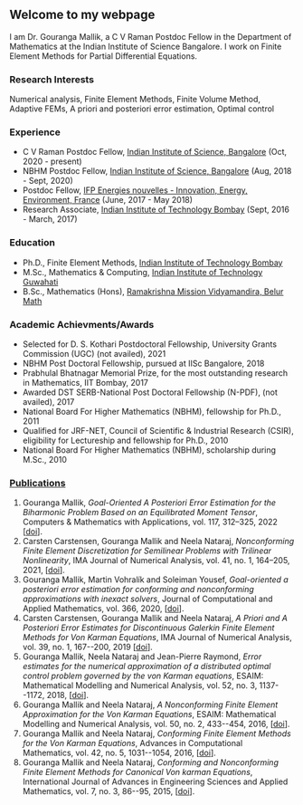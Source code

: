 ## Welcome to my webpage                        

I am Dr. Gouranga Mallik, a C V Raman Postdoc Fellow in the Department of Mathematics at the Indian Institute of Science Bangalore. I work on Finite Element Methods for Partial Differential Equations.

### Research Interests

Numerical analysis, Finite Element Methods, Finite Volume Method, Adaptive FEMs, A priori and posteriori error estimation,  Optimal control

### Experience

- C V Raman Postdoc Fellow, [Indian Institute of Science, Bangalore](http://www.math.iisc.ac.in/) (Oct, 2020 - present)
- NBHM Postdoc Fellow, [Indian Institute of Science, Bangalore](http://www.math.iisc.ac.in/) (Aug, 2018 - Sept, 2020)
- Postdoc Fellow, [IFP Energies nouvelles - Innovation, Energy, Environment, France](https://www.ifpenergiesnouvelles.com/) (June, 2017 - May 2018)
- Research Associate, [Indian Institute of Technology Bombay](http://www.math.iitb.ac.in/) (Sept, 2016 - March, 2017)

### Education

- Ph.D., Finite Element Methods, [Indian Institute of Technology Bombay](http://www.math.iitb.ac.in/)
- M.Sc., Mathematics & Computing, [Indian Institute of Technology Guwahati](https://www.iitg.ac.in/maths/)
- B.Sc., Mathematics (Hons), [Ramakrishna Mission Vidyamandira, Belur Math](http://vidyamandira.ac.in/)

### Academic Achievments/Awards

- Selected for D. S. Kothari Postdoctoral Fellowship, University Grants Commission (UGC) (not availed), 2021
- NBHM Post Doctoral Fellowship, pursued at IISc Bangalore, 2018
- Prabhulal Bhatnagar Memorial Prize, for the most outstanding research in Mathematics, IIT Bombay, 2017
- Awarded DST SERB-National Post Doctoral Fellowship (N-PDF), (not availed), 2017
- National Board For Higher Mathematics (NBHM), fellowship for Ph.D., 2011
- Qualified for JRF-NET, Council of Scientific & Industrial Research (CSIR), eligibility for Lectureship and fellowship for Ph.D., 2010
- National Board For Higher Mathematics (NBHM), scholarship during M.Sc., 2010

### [Publications](https://www.researchgate.net/profile/Gouranga-Mallik)

1. Gouranga Mallik, *Goal-Oriented A Posteriori Error Estimation for the Biharmonic
   Problem Based on an Equilibrated Moment Tensor*, Computers & Mathematics with
   Applications, vol. 117, 312–325, 2022 [[doi](https://doi.org/10.1016/j.camwa.2022.04.021)].
2. Carsten Carstensen, Gouranga Mallik and Neela Nataraj, *Nonconforming Finite
   Element Discretization for Semilinear Problems with Trilinear Nonlinearity*, IMA
   Journal of Numerical Analysis, vol. 41, no. 1, 164–205, 2021, [[doi](https://doi.org/10.1093/imanum/drz071)].   
3. Gouranga Mallik, Martin Vohralík and Soleiman Yousef, *Goal-oriented a posteriori
   error estimation for conforming and nonconforming approximations with inexact
   solvers*, Journal of Computational and Applied Mathematics, vol. 366, 2020, [[doi](https://doi.org/10.1016/j.cam.2019.112367)].   
4. Carsten Carstensen, Gouranga Mallik and Neela Nataraj, *A Priori and A Posteriori Error Estimates for Discontinuous Galerkin Finite Element Methods for    Von Karman Equations*,  IMA Journal of Numerical Analysis, vol. 39, no. 1, 167--200, 2019 [[doi](https://doi.org/10.1093/imanum/dry003)]. 
5. Gouranga Mallik, Neela Nataraj and Jean-Pierre Raymond, *Error estimates for the numerical approximation of a  distributed optimal control problem          governed by the von Karman equations*, ESAIM: Mathematical Modelling and Numerical Analysis, vol. 52, no. 3, 1137--1172, 2018, 
   [[doi](https://doi.org/10.1051/m2an/2018023)].
6. Gouranga Mallik and Neela Nataraj, *A Nonconforming Finite Element Approximation for the Von Karman Equations*, ESAIM: Mathematical Modelling and          Numerical Analysis, vol. 50, no. 2, 433--454, 2016, [[doi](https://doi.org/10.1051/m2an/2015052)].
7. Gouranga Mallik and Neela Nataraj, *Conforming Finite Element Methods for the Von Karman Equations*, Advances in Computational Mathematics, vol. 42, no.    5, 1031--1054, 2016, [[doi](https://doi.org/10.1007/s10444-016-9452-5)].
8. Gouranga Mallik and Neela Nataraj, *Conforming and Nonconforming Finite Element Methods for Canonical Von karman Equations*, International Journal of      Advances in Engineering Sciences and Applied Mathematics, vol. 7, no. 3, 86--95, 2015, 
   [[doi](https://doi.org/10.1007/s12572-015-0137-y)].
   
   

